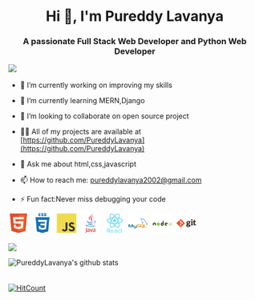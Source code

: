 <p align="center"><h1 align="center">Hi 👋, I'm Pureddy Lavanya</h1>
<h3 align="center">A passionate Full Stack Web Developer and Python Web Developer</h3>

![](https://komarev.com/ghpvc/?username=PureddyLavanya)
- 🔭 I’m currently working on improving my skills

- 🌱 I’m currently learning MERN,Django

- 👯 I’m looking to collaborate on open source project

- 👨‍💻 All of my projects are available at [https://github.com/PureddyLavanya](https://github.com/PureddyLavanya)

- 💬 Ask me about html,css,javascript

- 📫 How to reach me: pureddylavanya2002@gmail.com

- ⚡ Fun fact:Never miss debugging your code

<p align="left">
  <img src="https://github.com/devicons/devicon/blob/master/icons/html5/html5-original.svg" title="HTML5" alt="HTML" width="40" height="40"/>&nbsp;
  <img src="https://github.com/devicons/devicon/blob/master/icons/css3/css3-plain-wordmark.svg"  title="CSS3" alt="CSS" width="40" height="40"/>&nbsp;
  <img src="https://github.com/devicons/devicon/blob/master/icons/javascript/javascript-original.svg" title="JavaScript" alt="JavaScript" width="40" height="40"/>&nbsp;
  <img src="https://github.com/devicons/devicon/blob/master/icons/java/java-original-wordmark.svg" title="Java" alt="Java" width="40" height="40"/>&nbsp;
  <img src="https://github.com/devicons/devicon/blob/master/icons/react/react-original-wordmark.svg" title="React" alt="React" width="40" height="40"/>&nbsp;
  <img src="https://github.com/devicons/devicon/blob/master/icons/mysql/mysql-original-wordmark.svg" title="MySQL"  alt="MySQL" width="40" height="40"/>&nbsp;
  <img src="https://github.com/devicons/devicon/blob/master/icons/nodejs/nodejs-original-wordmark.svg" title="NodeJS" alt="NodeJS" width="40" height="40"/>&nbsp;
  <img src="https://github.com/devicons/devicon/blob/master/icons/git/git-original-wordmark.svg" title="Git" **alt="Git" width="40" height="40"/>
</p>

<a href="https://github.com/PureddyLavanya">
  <img align="center" src="https://github-readme-stats.vercel.app/api/top-langs/?username=PureddyLavanya&theme=dark&hide_langs_below=1" />
</a>

![PureddyLavanya's github stats](https://github-readme-stats.vercel.app/api?username=PureddyLavanya&show_icons=true&hide=["issues"])
<br>
<br><br>
[![HitCount](http://hits.dwyl.com/PureddyLavanya/PureddyLavanya.svg)](http://hits.dwyl.com/PureddyLavanya/PureddyLavanya)

